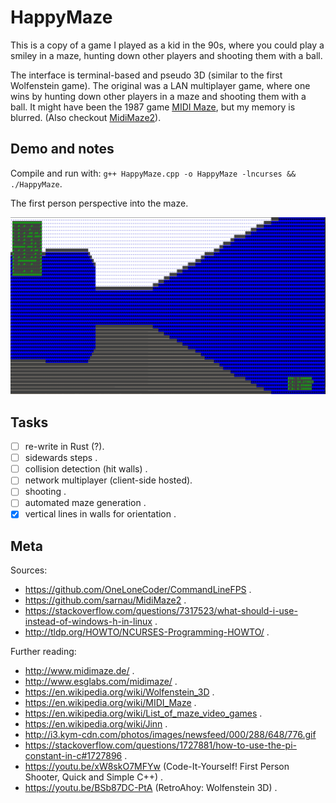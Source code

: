 # HappyMaze

This is a copy of a game I played as a kid in the 90s, where you could play a
smiley in a maze, hunting down other players and shooting them with a ball.

The interface is terminal-based and pseudo 3D (similar to the first Wolfenstein game).
The original was a LAN multiplayer game, where one wins by hunting down other
players in a maze and shooting them with a ball. It might have been the 1987
game [MIDI Maze](https://en.wikipedia.org/wiki/MIDI_Maze), but my memory is blurred. (Also checkout [MidiMaze2](https://github.com/sarnau/MidiMaze2)).

## Demo and notes

Compile and run with: `g++ HappyMaze.cpp -o HappyMaze -lncurses && ./HappyMaze`.

The first person perspective into the maze.

![IMAGE DEMO](/info/demo.png)

## Tasks

   - [ ] re-write in Rust (?).
   - [ ] sidewards steps .
   - [ ] collision detection (hit walls) .
   - [ ] network multiplayer (client-side hosted).
   - [ ] shooting .
   - [ ] automated maze generation .
   - [X] vertical lines in walls for orientation .

## Meta

Sources:

   - https://github.com/OneLoneCoder/CommandLineFPS .
   - https://github.com/sarnau/MidiMaze2 .
   - https://stackoverflow.com/questions/7317523/what-should-i-use-instead-of-windows-h-in-linux .
   - http://tldp.org/HOWTO/NCURSES-Programming-HOWTO/ .

Further reading:

   - http://www.midimaze.de/ .
   - http://www.esglabs.com/midimaze/ .
   - https://en.wikipedia.org/wiki/Wolfenstein_3D .
   - https://en.wikipedia.org/wiki/MIDI_Maze .
   - https://en.wikipedia.org/wiki/List_of_maze_video_games .
   - https://en.wikipedia.org/wiki/Jinn .
   - http://i3.kym-cdn.com/photos/images/newsfeed/000/288/648/776.gif 
   - https://stackoverflow.com/questions/1727881/how-to-use-the-pi-constant-in-c#1727896 .
   - https://youtu.be/xW8skO7MFYw (Code-It-Yourself! First Person Shooter, Quick and Simple C++) .
   - https://youtu.be/BSb87DC-PtA (RetroAhoy: Wolfenstein 3D) .
